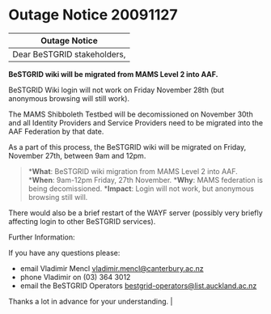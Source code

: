 # Outage Notice 20091127

|  Outage Notice               |
| ---------------------------- |
|  Dear BeSTGRID stakeholders, |

**BeSTGRID wiki will be migrated from MAMS Level 2 into AAF.**

BeSTGRID Wiki login will not work on Friday November 28th (but anonymous browsing will still work).

The MAMS Shibboleth Testbed will be decomissioned on November 30th and all Identity Providers and Service Providers need to be migrated into the AAF Federation by that date.

As a part of this process, the BeSTGRID wiki will be migrated on Friday, November 27th, between 9am and 12pm.

>  ***What**: BeSTGRID wiki migration from MAMS Level 2 into AAF.
>  ***When**: 9am-12pm Friday, 27th November.
>  ***Why**:  MAMS federation is being decomissioned.
>  ***Impact**: Login will not work, but anonymous browsing still will.

There would also be a brief restart of the WAYF server (possibly very briefly affecting login to other BeSTGRID services).

Further Information:

If you have any questions please:

- email Vladimir Mencl vladimir.mencl@canterbury.ac.nz
- phone Vladimir on (03) 364 3012
- email the BeSTGRID Operators bestgrid-operators@list.auckland.ac.nz

Thanks a lot in advance for your understanding. |
